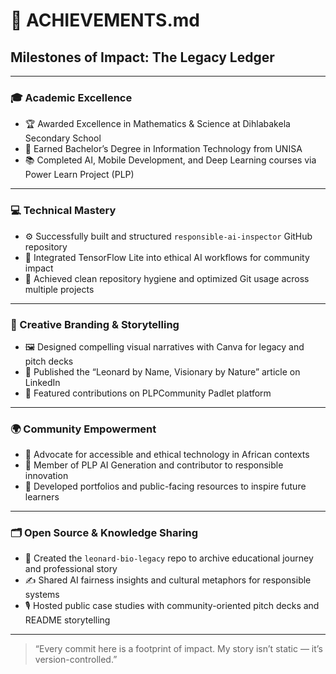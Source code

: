 # 🏅 ACHIEVEMENTS.md
## Milestones of Impact: The Legacy Ledger

---

### 🎓 Academic Excellence
- 🏆 Awarded Excellence in Mathematics & Science at Dihlabakela Secondary School
- 📘 Earned Bachelor’s Degree in Information Technology from UNISA
- 📚 Completed AI, Mobile Development, and Deep Learning courses via Power Learn Project (PLP)

---

### 💻 Technical Mastery
- ⚙️ Successfully built and structured `responsible-ai-inspector` GitHub repository
- 🧠 Integrated TensorFlow Lite into ethical AI workflows for community impact
- 📁 Achieved clean repository hygiene and optimized Git usage across multiple projects

---

### 🎨 Creative Branding & Storytelling
- 🖼️ Designed compelling visual narratives with Canva for legacy and pitch decks
- 📢 Published the “Leonard by Name, Visionary by Nature” article on LinkedIn
- 🪩 Featured contributions on PLPCommunity Padlet platform

---

### 🌍 Community Empowerment
- 🧩 Advocate for accessible and ethical technology in African contexts
- 🤝 Member of PLP AI Generation and contributor to responsible innovation
- 🔗 Developed portfolios and public-facing resources to inspire future learners

---

### 🗂️ Open Source & Knowledge Sharing
- 📂 Created the `leonard-bio-legacy` repo to archive educational journey and professional story
- ✍️ Shared AI fairness insights and cultural metaphors for responsible systems
- 🎙️ Hosted public case studies with community-oriented pitch decks and README storytelling

---

> “Every commit here is a footprint of impact. My story isn’t static — it’s version-controlled.”

